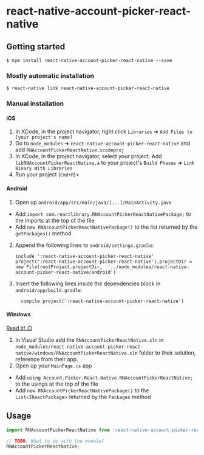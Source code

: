 
# react-native-account-picker-react-native

## Getting started

`$ npm install react-native-account-picker-react-native --save`

### Mostly automatic installation

`$ react-native link react-native-account-picker-react-native`

### Manual installation


#### iOS

1. In XCode, in the project navigator, right click `Libraries` ➜ `Add Files to [your project's name]`
2. Go to `node_modules` ➜ `react-native-account-picker-react-native` and add `RNAccountPickerReactNative.xcodeproj`
3. In XCode, in the project navigator, select your project. Add `libRNAccountPickerReactNative.a` to your project's `Build Phases` ➜ `Link Binary With Libraries`
4. Run your project (`Cmd+R`)<

#### Android

1. Open up `android/app/src/main/java/[...]/MainActivity.java`
  - Add `import com.reactlibrary.RNAccountPickerReactNativePackage;` to the imports at the top of the file
  - Add `new RNAccountPickerReactNativePackage()` to the list returned by the `getPackages()` method
2. Append the following lines to `android/settings.gradle`:
  	```
  	include ':react-native-account-picker-react-native'
  	project(':react-native-account-picker-react-native').projectDir = new File(rootProject.projectDir, 	'../node_modules/react-native-account-picker-react-native/android')
  	```
3. Insert the following lines inside the dependencies block in `android/app/build.gradle`:
  	```
      compile project(':react-native-account-picker-react-native')
  	```

#### Windows
[Read it! :D](https://github.com/ReactWindows/react-native)

1. In Visual Studio add the `RNAccountPickerReactNative.sln` in `node_modules/react-native-account-picker-react-native/windows/RNAccountPickerReactNative.sln` folder to their solution, reference from their app.
2. Open up your `MainPage.cs` app
  - Add `using Account.Picker.React.Native.RNAccountPickerReactNative;` to the usings at the top of the file
  - Add `new RNAccountPickerReactNativePackage()` to the `List<IReactPackage>` returned by the `Packages` method


## Usage
```javascript
import RNAccountPickerReactNative from 'react-native-account-picker-react-native';

// TODO: What to do with the module?
RNAccountPickerReactNative;
```
  